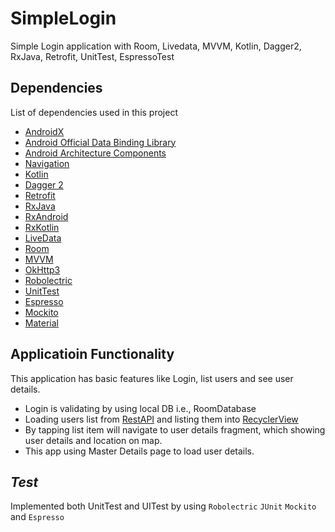# SimpleLogin
Simple Login application with Room, Livedata, MVVM, Kotlin, Dagger2, RxJava, Retrofit, UnitTest, EspressoTest

## Dependencies

List of dependencies used in this project

- [AndroidX](https://developer.android.com/jetpack/androidx)
- [Android Official Data Binding Library](https://developer.android.com/topic/libraries/data-binding)
- [Android Architecture Components](https://developer.android.com/topic/libraries/architecture/)
- [Navigation](https://developer.android.com/guide/navigation/)
- [Kotlin](https://developer.android.com/kotlin)
- [Dagger 2](https://google.github.io/dagger/)
- [Retrofit](https://square.github.io/retrofit/)
- [RxJava](http://reactivex.io/)
- [RxAndroid](https://github.com/ReactiveX/RxAndroid)
- [RxKotlin](https://github.com/ReactiveX/RxKotlin)
- [LiveData](https://developer.android.com/topic/libraries/architecture/livedata)
- [Room](https://developer.android.com/topic/libraries/architecture/room)
- [MVVM]()
- [OkHttp3]()
- [Robolectric](http://robolectric.org/)
- [UnitTest](https://developer.android.com/training/testing/unit-testing/local-unit-tests)
- [Espresso](https://developer.android.com/training/testing/espresso)
- [Mockito](https://site.mockito.org/)
- [Material](https://material.io/design/)

## Applicatioin Functionality

This application has basic features like Login, list users and see user details.

- Login is validating by using local DB i.e., RoomDatabase
- Loading users list from [RestAPI](https://jsonplaceholder.typicode.com/users) and listing them into [RecyclerView](https://developer.android.com/guide/topics/ui/layout/recyclerview)
- By tapping list item will navigate to user details fragment, which showing user details and location on map.
- This app using Master Details page to load user details.

*Test*
-

Implemented both UnitTest and UITest by using `Robolectric` `JUnit` `Mockito` and `Espresso`
